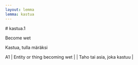 ```yaml
---
layout: lemma
lemma: kastua
---
```


<div class="sense">
# <span class="sensename">kastua.1</span>

<span class="description">Become wet</span>

<span class="description">Kastua, tulla märäksi</span>

A1 | Entity or thing becoming wet |   | Taho tai asia, joka kastuu |  

</div>

